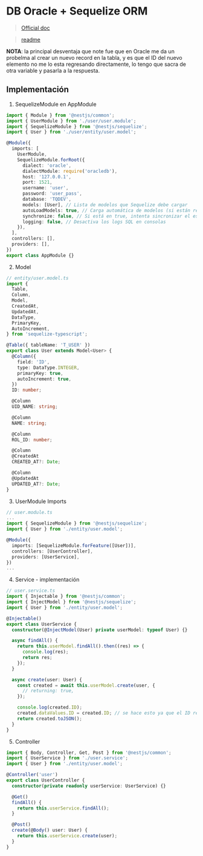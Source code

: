# DB Oracle + Sequelize ORM

> [Official doc](https://docs.nestjs.com/techniques/database#sequelize-integration)

> [readme](doc/mainReadme.md)

**NOTA**: la principal desventaja que note fue que en Oracle me da un probelma al crear un nuevo record en la tabla, y es que el ID del nuevo elemento no me lo esta regresando directamente, lo tengo que sacra de otra variable y pasarla a la respuesta.

## Implementación

1. SequelizeModule en AppModule

```typescript
import { Module } from '@nestjs/common';
import { UserModule } from './user/user.module';
import { SequelizeModule } from '@nestjs/sequelize';
import { User } from './user/entity/user.model';

@Module({
  imports: [
    UserModule,
    SequelizeModule.forRoot({
      dialect: 'oracle',
      dialectModule: require('oracledb'),
      host: '127.0.0.1',
      port: 1521,
      username: 'user',
      password: 'user_pass',
      database: 'TQDEV',
      models: [User], // Lista de modelos que Sequelize debe cargar
      autoLoadModels: true, // Carga automática de modelos (si están registrados en `forFeature`)
      synchronize: false, // Si está en true, intenta sincronizar el esquema (NO recomendado en producción)
      logging: false, // Desactiva los logs SQL en consolas
    }),
  ],
  controllers: [],
  providers: [],
})
export class AppModule {}
```

2. Model

```typescript
// entity/user.model.ts
import {
  Table,
  Column,
  Model,
  CreatedAt,
  UpdatedAt,
  DataType,
  PrimaryKey,
  AutoIncrement,
} from 'sequelize-typescript';

@Table({ tableName: 'T_USER' })
export class User extends Model<User> {
  @Column({
    field: 'ID',
    type: DataType.INTEGER,
    primaryKey: true,
    autoIncrement: true,
  })
  ID: number;

  @Column
  UID_NAME: string;

  @Column
  NAME: string;

  @Column
  ROL_ID: number;

  @Column
  @CreatedAt
  CREATED_AT?: Date;

  @Column
  @UpdatedAt
  UPDATED_AT?: Date;
}
```

3. UserModule Imports

```typescript
// user.module.ts
...
import { SequelizeModule } from '@nestjs/sequelize';
import { User } from './entity/user.model';

@Module({
  imports: [SequelizeModule.forFeature([User])],
  controllers: [UserController],
  providers: [UserService],
})
...
```

4. Service - implementación

```typescript
// user.service.ts
import { Injectable } from '@nestjs/common';
import { InjectModel } from '@nestjs/sequelize';
import { User } from './entity/user.model';

@Injectable()
export class UserService {
  constructor(@InjectModel(User) private userModel: typeof User) {}

  async findAll() {
    return this.userModel.findAll().then((res) => {
      console.log(res);
      return res;
    });
  }

  async create(user: User) {
    const created = await this.userModel.create(user, {
      // returning: true,
    });

    console.log(created.ID);
    created.dataValues.ID = created.ID; // se hace esto ya que el ID retronaba en NULL
    return created.toJSON();
  }
}
```

5. Controller

```typescript
import { Body, Controller, Get, Post } from '@nestjs/common';
import { UserService } from './user.service';
import { User } from './entity/user.model';

@Controller('user')
export class UserController {
  constructor(private readonly userService: UserService) {}

  @Get()
  findAll() {
    return this.userService.findAll();
  }

  @Post()
  create(@Body() user: User) {
    return this.userService.create(user);
  }
}
```
